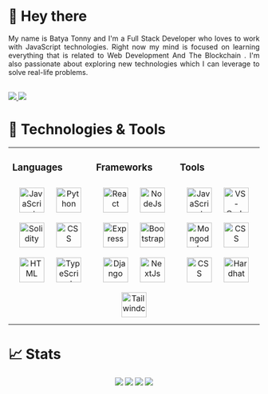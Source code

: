 # 👋 Hey there

<div align="justify">
  My name is Batya Tonny and I'm a Full Stack Developer who loves to work with JavaScript technologies. Right now my mind is focused on learning everything that is related to Web Development And The Blockchain . I'm also passionate about exploring new technologies which I can leverage to solve real-life problems.
</div>

<div>
  <br>
  <p>
  <a href="http://twitter.com/devbxtzz">
    <img src="https://img.shields.io/twitter/follow/devbxtzz?label=Twitter&logo=twitter&style=for-the-badge" />
  </a>
  <a href="https://www.linkedin.com/in/batya-tonny-108a92234/">
    <img src="https://img.shields.io/badge/LinkedIn-blue?label=LinkedIn&logo=LinkedIn&style=for-the-badge" />
  </a>
</p>
</div> 

# 🔧 Technologies & Tools

<table><tr><td valign="top" width="33%">

### Languages 
<div align="center">  
<img style="margin: 10px" Src="https://img.icons8.com/color/2x/javascript.png" alt="JavaScript" height="50" />
<img style="margin: 10px" src="https://img.icons8.com/color/2x/python.png" alt="Python" height="50" />
<img style="margin: 10px" Src="https://img.icons8.com/ios-filled/2x/solidity.png" alt="Solidity" height="50" />
<img style="margin: 10px" src="https://img.icons8.com/color/2x/css3.png" alt="CSS" height="50" />
<img style="margin: 10px" Src="https://img.icons8.com/color/2x/html-5.png" alt="HTML" height="50" />
<img style="margin: 10px" src="https://img.icons8.com/color/2x/typescript.png" alt="TypeScript" height="50" />
</div>

</td><td valign="top" width="33%">



### Frameworks 
<div align="center">   
<img style="margin: 10px" Src="https://img.icons8.com/color/2x/react-native.png" alt="React" height="50" />
<img style="margin: 10px" src="https://img.icons8.com/fluency/2x/node-js.png" alt="NodeJs" height="50" />  
<img style="margin: 10px" Src="https://img.icons8.com/color/2x/express.png" alt="Express" height="50" />
<img style="margin: 10px" src="https://img.icons8.com/color/2x/bootstrap.png" alt="Bootstrap" height="50" />
<img style="margin: 10px" Src="https://img.icons8.com/external-tal-revivo-shadow-tal-revivo/344/external-django-a-high-level-python-web-framework-that-encourages-rapid-development-logo-shadow-tal-revivo.png" alt="Django" height="50" />
<img style="margin: 10px" src="https://img.icons8.com/color/2x/nextjs.png" alt="NextJs" height="50" />
<img style="margin: 10px" src="https://raw.githubusercontent.com/danielcranney/readme-generator/main/public/icons/skills/tailwindcss.svg" alt="Tailwindcss" height="50" />

 
</div>

</td><td valign="top" width="33%">



### Tools  
<div align="center">  
<img style="margin: 10px" Src="https://img.icons8.com/color/2x/github.png" alt="JavaScript" height="50" />
<img style="margin: 10px" src="https://img.icons8.com/color/2x/visual-studio-code-2019.png" alt="VS-Code" height="50" />
<img style="margin: 10px" Src="https://img.icons8.com/color/2x/mongodb.png" alt="Mongodb" height="50" />
<img style="margin: 10px" src="https://img.icons8.com/color/2x/git.png" alt="CSS" height="50" />
<img style="margin: 10px" src="https://img.icons8.com/color/2x/heroku.png" alt="CSS" height="50" />
<img style="margin: 10px" src="https://raw.githubusercontent.com/danielcranney/readme-generator/main/public/icons/skills/hardhat.svg" alt="Hardhat" height="50" />
</div>

</td></tr></table>  

          

# 📈 Stats

<div align="center">
    <img src="https://github-readme-stats.vercel.app/api?username=devbxtzz&show_icons=true&theme=tokyonight&layout=compact" />
    <img src="http://github-readme-streak-stats.herokuapp.com?user=devbxtzz&theme=tokyonight&date_format=M%20j%5B%2C%20Y%5D">
    <img src="https://github-readme-stats.vercel.app/api/top-langs/?username=devbxtzz&langs_count=8&theme=tokyonight&layout=compact" />
    <img src="https://activity-graph.herokuapp.com/graph?username=devbxtzz&theme=elegant"> 
</div>

